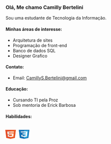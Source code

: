 ### Olá, Me chamo Camilly Bertelini

<!--
**CamillyB/CamillyB** is a ✨ _special_ ✨ repository because its `README.md` (this file) appears on your GitHub profile.
-->
Sou uma estudante de Tecnologia da Informação.

#### Minhas áreas de interesse:
- Arquitetura de sites <br>
- Programação de front-end <br>
- Banco de dados SQL <br>
- Designer Grafico

#### Contato:
- Email: CamillyS.Bertelini@gmail.com

#### Educação:
- Cursando TI pela Proz <br>
- Sob mentoria de Erick Barbosa

#### Habilidades:
 <div style="display: inline_block"><br> 
            <img align="center" alt="Rafa-HTML" height="30" width="40" src="https://raw.githubusercontent.com/devicons/devicon/master/icons/html5/html5-original.svg" style="margin-left: -4px;">
            <img align="center" alt="Rafa-CSS" height="30" width="40" src="https://raw.githubusercontent.com/devicons/devicon/master/icons/css3/css3-original.svg">
    </div>
